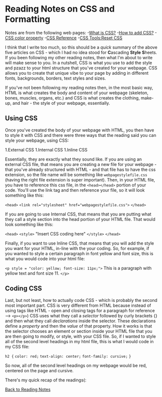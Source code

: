 # Reading Notes on CSS and Formatting

Notes are from the following web pages:
-[What is CSS?](https://developer.mozilla.org/en-US/docs/Learn/CSS/First_steps/What_is_CSS)
-[How to add CSS?](https://www.w3schools.com/css/css_howto.asp)
-[CSS color property](https://www.w3schools.com/cssref/pr_text_color.asp)
-[CSS Reference](https://developer.mozilla.org/en-US/docs/Web/CSS/Reference)
-[CSS Tools:Reset CSS](https://meyerweb.com/eric/tools/css/reset/)

I think that I write too much, so this should be a *quick* summary of the above five articles on CSS - which I had no idea stood for **C**ascading **Style** **S**heets. If you been following my other reading notes, then what I'm about to write will make sense to you. In a nutshell, CSS is what you use to add the style and pzazz to your html structure that you've created for your webpage. CSS allows you to create that unique vibe to your page by adding in different fonts, backgrounds, borders, text styles and sizes. 

If you've not been following my reading notes then, in the most basic way, HTML is what creates the body and content of your webpage (skeleton, bones, muscles, organs, etc.) and CSS is what creates the clothing, make-up, and hair - the style of your webpage, essentially.

## Using CSS
Once you've created the body of your webpage with HTML, you then have to style it with CSS and there were three ways that the reading said you can style your webpage, using CSS:

1.External CSS
1.Internal CSS
1.Inline CSS

Essentially, they are exactly what they sound like. If you are using an external CSS file, that means you are creating a new file for your webpage - that you've already structured with HTML - and that file has to have the css extension, so the file name will be something like `webpagestylefile.css` (having the right file extension is super important). Then, in your HTML file, you have to reference this css file, in the `<head></head>` portion of your code. You'll use the link tag and then reference your file, so it will look something like this:

`<head>`
    `<link rel="stylesheet" href="webpagestylefile.css">`
`</head>`

If you are going to use Internal CSS, that means that you are putting what they call a style section into the head portion of your HTML file. That would look something like this:

`<head>`
    `<style>`
        "Insert CSS coding here"
    `</style>`
`</head>`

Finally, if you want to use Inline CSS, that means that you will add the style you want for your HTML, in-line with the your coding. So, for example, if you wanted to style a certain paragraph in font yellow and font size, this is what you would code into your html file:

`<p style = "color: yellow; font-size: 11px;">`
    This is a paragraph with yellow text and font size 11.
`</p>`

## Coding CSS
Last, but not least, how to actually code CSS - which is probably the second most important part. CSS is very different from HTML because instead of using tags like HTML - open and closing tags for a paragraph for reference --> `<p></p>`) CSS uses what they call a *selector* followed by curly brackets {} and then what they call *declarations* inside the selector. These declarations define a *property* and then the *value* of that property. How it works is that the selector chooses an element or section inside your HTML file that you are then going to modify, or style, with your CSS file. So, if I wanted to style all of the second level headings in my html file, this is what I would code in my CSS file:

`h2 {`
    `color: red;`
    `text-align: center;`
    `font-family: cursive;`
`}`

So now, all of the second level headings on my webpage would be red, centered on the page and cursive.

There's my quick recap of the readings(:

[Back to Reading Notes](README.md)
